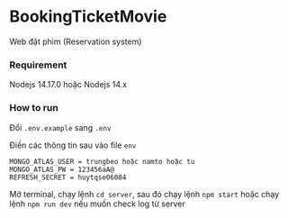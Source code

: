 # BookingTicketMovie
Web đặt phim (Reservation system)

### Requirement
Nodejs 14.17.0 hoặc Nodejs 14.x

### How to run
Đổi `.env.example` sang `.env`

Điền các thông tin sau vào file `env`
```
MONGO_ATLAS_USER = trungbeo hoặc namto hoặc tu
MONGO_ATLAS_PW = 123456aA@
REFRESH_SECRET = huytqse06084
```

Mở terminal, chạy lệnh `cd server`, sau đó chạy lệnh `npm start` hoặc chạy lệnh `npm run dev` nếu muốn check log từ server
